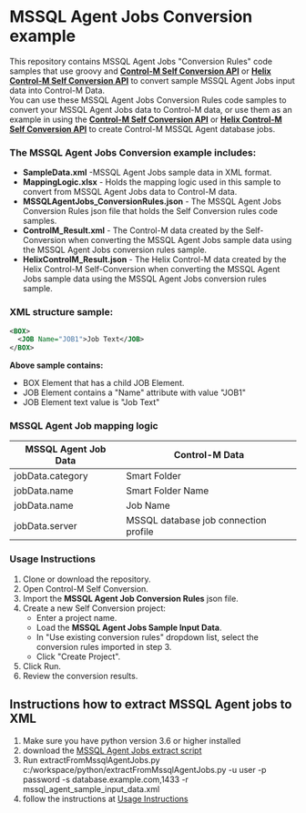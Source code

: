 # MSSQL Agent Jobs Conversion example
This repository contains MSSQL Agent Jobs "Conversion Rules" code samples that use groovy and [**Control-M Self Conversion API**](https://docs.bmc.com/docs/ctmselfconv/control-m-self-conversion-api-814570051.html) or [**Helix Control-M Self Conversion API**](https://docs.bmc.com/docs/ctmsaasselfconv/control-m-saas-self-conversion-home-967323185.html) to convert sample MSSQL Agent Jobs input data into Control-M Data.<br> 
You can use these MSSQL Agent Jobs Conversion Rules code samples to convert your MSSQL Agent Jobs data to Control-M data, or use them as an example in using the [**Control-M Self Conversion API**](https://docs.bmc.com/docs/ctmselfconv/control-m-self-conversion-api-814570051.html) or [**Helix Control-M Self Conversion API**](https://docs.bmc.com/docs/ctmsaasselfconv/control-m-saas-self-conversion-home-967323185.html) to create Control-M MSSQL Agent database jobs.

### The MSSQL Agent Jobs Conversion example includes:
* __SampleData.xml__ -MSSQL Agent Jobs sample data in XML format.
* __MappingLogic.xlsx__ - Holds the mapping logic used in this sample to convert from MSSQL Agent Jobs data to Control-M data.
* __MSSQLAgentJobs_ConversionRules.json__ - The MSSQL Agent Jobs Conversion Rules json file that holds the Self Conversion rules code samples.
* __ControlM_Result.xml__ - The Control-M data created by the Self-Conversion when converting the MSSQL Agent Jobs sample data using the MSSQL Agent Jobs conversion rules sample.
* __HelixControlM_Result.json__ - The Helix Control-M data created by the Helix Control-M Self-Conversion when converting the MSSQL Agent Jobs sample data using the MSSQL Agent Jobs conversion rules sample.

### XML structure sample:
```xml 
<BOX>
  <JOB Name="JOB1">Job Text</JOB>
</BOX> 
```
 __Above sample contains:__
* BOX Element that has a child JOB Element. 
* JOB Element contains a "Name" attribute with value "JOB1"
* JOB Element text value is "Job Text"

### MSSQL Agent Job mapping logic
|  MSSQL Agent Job Data       | Control-M Data                                |
| --------------------------- | --------------------------------------------- |
|  jobData.category           | Smart Folder                                  |
|  jobData.name               | Smart Folder Name                             |
|  jobData.name               | Job Name                                      |
|  jobData.server             | MSSQL database job connection profile         |

### Usage Instructions
1. Clone or download the repository.
2. Open Control-M Self Conversion.
3. Import the __MSSQL Agent Job Conversion Rules__ json file.
4. Create a new Self Conversion project: 
   * Enter a project name.
   * Load the **MSSQL Agent Jobs Sample Input Data**.
   * In "Use existing conversion rules" dropdown list, select the conversion rules imported in step 3.
   * Click "Create Project".
5. Click Run.
6. Review the conversion results.

## Instructions how to extract MSSQL Agent jobs to XML
1. Make sure you have python version 3.6 or higher installed 
2. download the [MSSQL Agent Jobs extract script](Data_export/extractFromMssqlAgentJobs.py) 
3. Run extractFromMssqlAgentJobs.py c:/workspace/python/extractFromMssqlAgentJobs.py -u user -p password -s database.example.com,1433 -r mssql_agent_sample_input_data.xml 
4. follow the instructions at [Usage Instructions](#usage-instructions)
